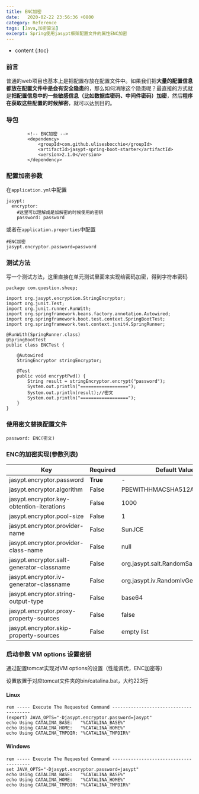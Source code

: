 ```yaml
---
title: ENC加密
date:  	2020-02-22 23:56:36 +0800
category: Reference
tags: [Java,加密算法]
excerpt: Spring使用jasypt框架配置文件的属性ENC加密
---
```


* content
{:toc}

### 前言

普通的web项目也基本上是把配置存放在配置文件中。如果我们把**大量的配置信息都放在配置文件中是会有安全隐患**的，那么如何消除这个隐患呢？最直接的方式就是**把配置信息中的一些敏感信息（比如数据库密码、中间件密码）加密**，然后**程序在获取这些配置的时候解密**，就可以达到目的。

### 导包

```
        <!-- ENC加密 -->
        <dependency>
            <groupId>com.github.ulisesbocchio</groupId>
            <artifactId>jasypt-spring-boot-starter</artifactId>
            <version>2.1.0</version>
        </dependency>
```

### 配置加密参数

在`application.yml`中配置

```
jasypt:
  encryptor:
    #这里可以理解成是加解密的时候使用的密钥
    password: password
```

或者在`application.properties`中配置

```
#ENC加密
jasypt.encryptor.password=password
```

### 测试方法

写一个测试方法，这里直接在单元测试里面来实现给密码加密，得到字符串密码

```
package com.question.sheep;

import org.jasypt.encryption.StringEncryptor;
import org.junit.Test;
import org.junit.runner.RunWith;
import org.springframework.beans.factory.annotation.Autowired;
import org.springframework.boot.test.context.SpringBootTest;
import org.springframework.test.context.junit4.SpringRunner;

@RunWith(SpringRunner.class)
@SpringBootTest
public class ENCTest {

    @Autowired
    StringEncryptor stringEncryptor;

    @Test
    public void encryptPwd() {
        String result = stringEncryptor.encrypt("password");
        System.out.println("==================");
        System.out.println(result);//密文
        System.out.println("==================");
    }
}

```

### 使用密文替换配置文件

```
password: ENC(密文)
```

### ENC的加密实现(参数列表)

| Key                                       | Required | Default Value                       |
| ----------------------------------------- | -------- | ----------------------------------- |
| jasypt.encryptor.password                 | **True** | -                                   |
| jasypt.encryptor.algorithm                | False    | PBEWITHHMACSHA512ANDAES_256         |
| jasypt.encryptor.key-obtention-iterations | False    | 1000                                |
| jasypt.encryptor.pool-size                | False    | 1                                   |
| jasypt.encryptor.provider-name            | False    | SunJCE                              |
| jasypt.encryptor.provider-class-name      | False    | null                                |
| jasypt.encryptor.salt-generator-classname | False    | org.jasypt.salt.RandomSaltGenerator |
| jasypt.encryptor.iv-generator-classname   | False    | org.jasypt.iv.RandomIvGenerator     |
| jasypt.encryptor.string-output-type       | False    | base64                              |
| jasypt.encryptor.proxy-property-sources   | False    | false                               |
| jasypt.encryptor.skip-property-sources    | False    | empty list                          |

### 启动参数 VM options 设置密钥

通过配置tomcat实现对VM options的设置（性能调优，ENC加密等）

设置放置于对应tomcat文件夹的bin/catalina.bat，大约223行

#### Linux

```
rem ----- Execute The Requested Command --------------------------------------- 
(export) JAVA_OPTS="-Djasypt.encryptor.password=jasypt"
echo Using CATALINA_BASE:   "%CATALINA_BASE%"
echo Using CATALINA_HOME:   "%CATALINA_HOME%"
echo Using CATALINA_TMPDIR: "%CATALINA_TMPDIR%" 
```

#### Windows

```
rem ----- Execute The Requested Command --------------------------------------- 
set JAVA_OPTS="-Djasypt.encryptor.password=jasypt"
echo Using CATALINA_BASE:   "%CATALINA_BASE%"
echo Using CATALINA_HOME:   "%CATALINA_HOME%"
echo Using CATALINA_TMPDIR: "%CATALINA_TMPDIR%" 
```

